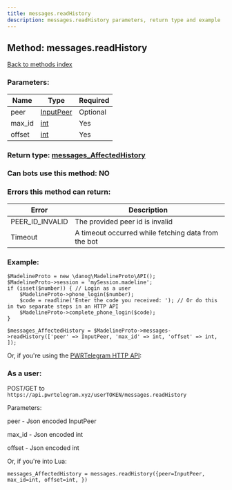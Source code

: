 ```yaml
---
title: messages.readHistory
description: messages.readHistory parameters, return type and example
---
```

## Method: messages.readHistory  
[Back to methods index](index.md)


### Parameters:

| Name     |    Type       | Required |
|----------|---------------|----------|
|peer|[InputPeer](../types/InputPeer.md) | Optional|
|max\_id|[int](../types/int.md) | Yes|
|offset|[int](../types/int.md) | Yes|


### Return type: [messages\_AffectedHistory](../types/messages_AffectedHistory.md)

### Can bots use this method: **NO**


### Errors this method can return:

| Error    | Description   |
|----------|---------------|
|PEER_ID_INVALID|The provided peer id is invalid|
|Timeout|A timeout occurred while fetching data from the bot|


### Example:


```
$MadelineProto = new \danog\MadelineProto\API();
$MadelineProto->session = 'mySession.madeline';
if (isset($number)) { // Login as a user
    $MadelineProto->phone_login($number);
    $code = readline('Enter the code you received: '); // Or do this in two separate steps in an HTTP API
    $MadelineProto->complete_phone_login($code);
}

$messages_AffectedHistory = $MadelineProto->messages->readHistory(['peer' => InputPeer, 'max_id' => int, 'offset' => int, ]);
```

Or, if you're using the [PWRTelegram HTTP API](https://pwrtelegram.xyz):



### As a user:

POST/GET to `https://api.pwrtelegram.xyz/userTOKEN/messages.readHistory`

Parameters:

peer - Json encoded InputPeer

max_id - Json encoded int

offset - Json encoded int




Or, if you're into Lua:

```
messages_AffectedHistory = messages.readHistory({peer=InputPeer, max_id=int, offset=int, })
```

